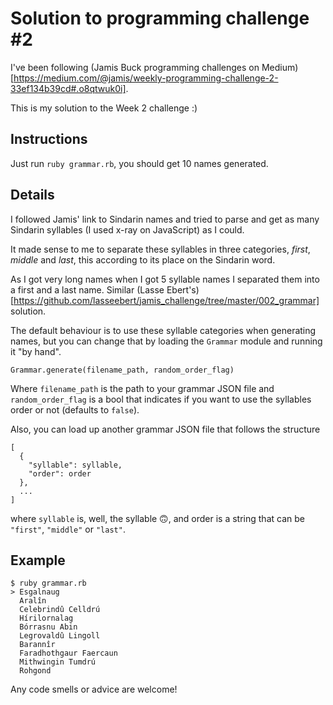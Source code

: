 # Solution to programming challenge #2

I've been following (Jamis Buck programming challenges on Medium)[https://medium.com/@jamis/weekly-programming-challenge-2-33ef134b39cd#.o8qtwuk0i].

This is my solution to the Week 2 challenge :)

## Instructions

Just run `ruby grammar.rb`, you should get 10 names generated.

## Details

I followed Jamis' link to Sindarin names and tried to parse and get as many Sindarin syllables (I used x-ray on JavaScript) as I could.

It made sense to me to separate these syllables in three categories, *first*, *middle* and *last*, this according to its place on the Sindarin word.

As I got very long names when I got 5 syllable names I separated them into a first and a last name. Similar (Lasse Ebert's)[https://github.com/lasseebert/jamis_challenge/tree/master/002_grammar] solution.

The default behaviour is to use these syllable categories when generating names, but you can change that by loading the `Grammar` module and running it "by hand".

```
Grammar.generate(filename_path, random_order_flag)
```

Where `filename_path` is the path to your grammar JSON file and `random_order_flag` is a bool that indicates if you want to use the syllables order or not (defaults to `false`).

Also, you can load up another grammar JSON file that follows the structure

```
[
  {
    "syllable": syllable,
    "order": order
  },
  ...
]
```

where `syllable` is, well, the syllable 🙃, and order is a string that can be `"first"`, `"middle"` or `"last"`.

## Example

```
$ ruby grammar.rb
> Esgalnaug
  Aralîn
  Celebrindû Celldrú
  Hírilornalag
  Bórrasnu Abin
  Legrovaldû Lingoll
  Barannîr
  Faradhothgaur Faercaun
  Mithwingin Tumdrú
  Rohgond
```

Any code smells or advice are welcome!
